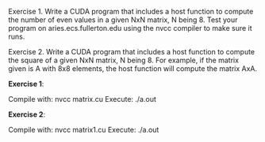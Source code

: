 

Exercise 1. Write a CUDA program that includes a host function to compute the number of even values in a given NxN matrix, N being 8. 
Test your program on aries.ecs.fullerton.edu using the nvcc compiler to make sure it runs.

Exercise 2. Write a CUDA program that includes a host function to compute the square of a given NxN matrix, N being 8. For example, if the matrix given is A with 8x8 elements, the host function will compute the matrix AxA.

**Exercise 1**:

Compile with: 
        nvcc matrix.cu
Execute: 
        ./a.out

**Exercise 2**:

Compile with:
        nvcc matrix1.cu
Execute: 
        ./a.out
